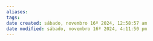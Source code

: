 ```yaml
---
aliases: 
tags: 
date created: sábado, novembro 16º 2024, 12:58:57 am
date modified: sábado, novembro 16º 2024, 4:11:50 pm
---
```

